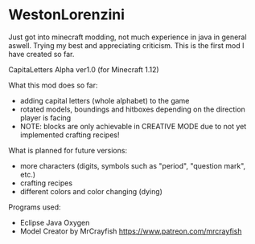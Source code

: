 # WestonLorenzini
Just got into minecraft modding, not much experience in java in general aswell. Trying my best and appreciating criticism.
This is the first mod I have created so far.

CapitaLetters Alpha ver1.0 (for Minecraft 1.12)

What this mod does so far:

- adding capital letters (whole alphabet) to the game
- rotated models, boundings and hitboxes depending on the direction player is facing
- NOTE: blocks are only achievable in CREATIVE MODE due to not yet implemented crafting recipes!

What is planned for future versions:

- more characters (digits, symbols such as "period", "question mark", etc.)
- crafting recipes
- different colors and color changing (dying)

Programs used:

- Eclipse Java Oxygen
- Model Creator by MrCrayfish https://www.patreon.com/mrcrayfish
